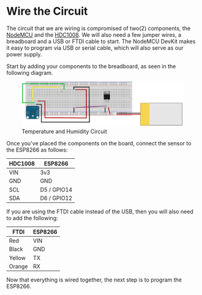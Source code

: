 <!--
title: Wire the Circuit
summary: This document describes how we will wire our circuit.
author: G. L. Clark, II
date Created: March 17, 2016
date Modified:{{ file.mtime }}
filename: wire-circuit.md
-->

# Wire the Circuit

The circuit that we are wiring is compromised of two(2) components, the [NodeMCU](nodemcu-devkit.md) and the [HDC1008](sensors.md). We will also need a few jumper wires, a breadboard and a USB or FTDI cable to start. The NodeMCU DevKit makes it easy to program via USB or serial cable, which will also serve as our power supply. 

Start by adding your components to the breadboard, as seen in the following diagram.

<figure>
<img src="../assets/images/shu-temp-hum.svg" alt="Temperature and Humidity Circuit">
<figcaption>Temperature and Humidity Circuit</figcaption>
</figure>

Once you've placed the components on the board, connect the sensor to the ESP8266 as follows:

| HDC1008 | ESP8266 |
| -- | -- |
| VIN | 3v3 |
| GND | GND |
| SCL | D5 / GPIO14 | 
| SDA | D6 / GPIO12 |


If you are using the FTDI cable instead of the USB, then you will also need to add the following:

| FTDI | ESP8266 |
| -- | -- |
| Red | VIN |
| Black | GND |
| Yellow | TX | 
| Orange | RX |

Now that everything is wired together, the next step is to program the ESP8266.